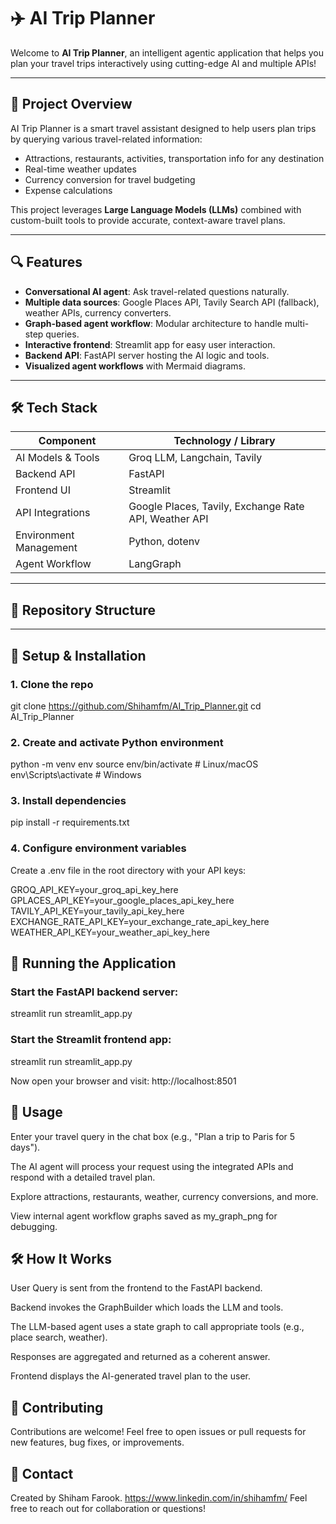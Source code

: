 # ✈️ AI Trip Planner

Welcome to **AI Trip Planner**, an intelligent agentic application that helps you plan your travel trips interactively using cutting-edge AI and multiple APIs!

---

## 🚀 Project Overview

AI Trip Planner is a smart travel assistant designed to help users plan trips by querying various travel-related information:

- Attractions, restaurants, activities, transportation info for any destination
- Real-time weather updates
- Currency conversion for travel budgeting
- Expense calculations

This project leverages **Large Language Models (LLMs)** combined with custom-built tools to provide accurate, context-aware travel plans.

---

## 🔍 Features

- **Conversational AI agent**: Ask travel-related questions naturally.
- **Multiple data sources**: Google Places API, Tavily Search API (fallback), weather APIs, currency converters.
- **Graph-based agent workflow**: Modular architecture to handle multi-step queries.
- **Interactive frontend**: Streamlit app for easy user interaction.
- **Backend API**: FastAPI server hosting the AI logic and tools.
- **Visualized agent workflows** with Mermaid diagrams.

---

## 🛠️ Tech Stack

| Component                 | Technology / Library           |
|---------------------------|-------------------------------|
| AI Models & Tools         | Groq LLM, Langchain, Tavily    |
| Backend API               | FastAPI                        |
| Frontend UI              | Streamlit                     |
| API Integrations          | Google Places, Tavily, Exchange Rate API, Weather API |
| Environment Management    | Python, dotenv                 |
| Agent Workflow            | LangGraph                     |

---

## 📂 Repository Structure


---

## 🔧 Setup & Installation

### 1. Clone the repo

git clone https://github.com/Shihamfm/AI_Trip_Planner.git
cd AI_Trip_Planner

### 2. Create and activate Python environment
python -m venv env
source env/bin/activate   # Linux/macOS
env\Scripts\activate      # Windows

### 3. Install dependencies
pip install -r requirements.txt

### 4. Configure environment variables
Create a .env file in the root directory with your API keys:

GROQ_API_KEY=your_groq_api_key_here
GPLACES_API_KEY=your_google_places_api_key_here
TAVILY_API_KEY=your_tavily_api_key_here
EXCHANGE_RATE_API_KEY=your_exchange_rate_api_key_here
WEATHER_API_KEY=your_weather_api_key_here

## 🚀 Running the Application

### Start the FastAPI backend server:
streamlit run streamlit_app.py

### Start the Streamlit frontend app:
streamlit run streamlit_app.py

Now open your browser and visit:
http://localhost:8501

## 📝 Usage
Enter your travel query in the chat box (e.g., "Plan a trip to Paris for 5 days").

The AI agent will process your request using the integrated APIs and respond with a detailed travel plan.

Explore attractions, restaurants, weather, currency conversions, and more.

View internal agent workflow graphs saved as my_graph_png for debugging.

## 🛠️ How It Works
User Query is sent from the frontend to the FastAPI backend.

Backend invokes the GraphBuilder which loads the LLM and tools.

The LLM-based agent uses a state graph to call appropriate tools (e.g., place search, weather).

Responses are aggregated and returned as a coherent answer.

Frontend displays the AI-generated travel plan to the user.

## 🤝 Contributing
Contributions are welcome! Feel free to open issues or pull requests for new features, bug fixes, or improvements.

## 💬 Contact
Created by Shiham Farook. https://www.linkedin.com/in/shihamfm/
Feel free to reach out for collaboration or questions!